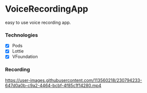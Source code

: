 # VoiceRecordingApp
 easy to use voice recording app.
 
 ### Technologies
- [x] Pods
- [x] Lottie
- [x] VFoundation

### Recording


https://user-images.githubusercontent.com/113560218/230794233-647d0a0b-c9a2-4464-bcbf-4f85c1f14280.mp4

